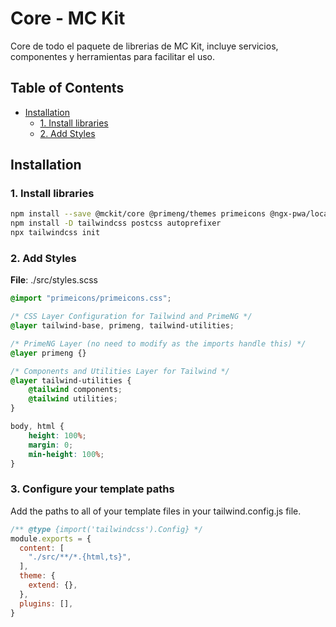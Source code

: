 # Core - MC Kit

Core de todo el paquete de librerias de MC Kit, incluye servicios, componentes y herramientas para facilitar el uso.

## Table of Contents

- [Installation](#installation)
  - [1. Install libraries](#1-install-libraries)
  - [2. Add Styles](#2-add-styles)

## Installation

### 1. Install libraries

```bash
npm install --save @mckit/core @primeng/themes primeicons @ngx-pwa/local-storage@19
npm install -D tailwindcss postcss autoprefixer
npx tailwindcss init
```

### 2. Add Styles

**File**: ./src/styles.scss

```scss
@import "primeicons/primeicons.css";

/* CSS Layer Configuration for Tailwind and PrimeNG */
@layer tailwind-base, primeng, tailwind-utilities;

/* PrimeNG Layer (no need to modify as the imports handle this) */
@layer primeng {}

/* Components and Utilities Layer for Tailwind */
@layer tailwind-utilities {
    @tailwind components;
    @tailwind utilities;
}

body, html {
    height: 100%;
    margin: 0;
    min-height: 100%;
}
```

### 3. Configure your template paths
Add the paths to all of your template files in your tailwind.config.js file.

```js
/** @type {import('tailwindcss').Config} */
module.exports = {
  content: [
    "./src/**/*.{html,ts}",
  ],
  theme: {
    extend: {},
  },
  plugins: [],
}
```
